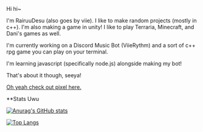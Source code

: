 Hi hi~

I'm RairuuDesu (also goes by viie). I like to make random projects (mostly in c++). I'm also making a game in unity! I like to play Terraria, Minecraft, and Dani's games as well.

I'm currently working on a Discord Music Bot (ViieRythm) and a sort of c++ rpg game you can play on your terminal.

I'm learning javascript (specifically node.js) alongside making my bot!

That's about it though, seeya!

[Oh yeah check out pixel here.](https://github.com/PixelPasta)


**Stats Uwu

[![Anurag's GitHub stats](https://github-readme-stats.vercel.app/api?username=RairuuDesu&show_icons=true&theme=tokyonight)](https://github.com/anuraghazra/github-readme-stats)

[![Top Langs](https://github-readme-stats.vercel.app/api/top-langs/?username=RairuuDesu&layout=compact)](https://github.com/anuraghazra/github-readme-stats)

